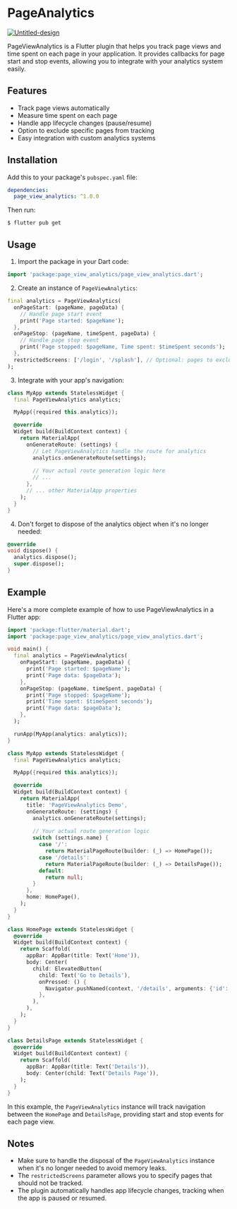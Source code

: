 # PageAnalytics

<a href="https://ibb.co/xgNVjv3"><img src="https://i.ibb.co/5jPq8D2/Untitled-design.png" alt="Untitled-design" border="0"></a>


PageViewAnalytics is a Flutter plugin that helps you track page views and time spent on each page in your application. It provides callbacks for page start and stop events, allowing you to integrate with your analytics system easily.

## Features

- Track page views automatically
- Measure time spent on each page
- Handle app lifecycle changes (pause/resume)
- Option to exclude specific pages from tracking
- Easy integration with custom analytics systems

## Installation

Add this to your package's `pubspec.yaml` file:

```yaml
dependencies:
  page_view_analytics: ^1.0.0
```

Then run:

```
$ flutter pub get
```

## Usage

1. Import the package in your Dart code:

```dart
import 'package:page_view_analytics/page_view_analytics.dart';
```

2. Create an instance of `PageViewAnalytics`:

```dart
final analytics = PageViewAnalytics(
  onPageStart: (pageName, pageData) {
    // Handle page start event
    print('Page started: $pageName');
  },
  onPageStop: (pageName, timeSpent, pageData) {
    // Handle page stop event
    print('Page stopped: $pageName, Time spent: $timeSpent seconds');
  },
  restrictedScreens: ['/login', '/splash'], // Optional: pages to exclude from tracking
);
```

3. Integrate with your app's navigation:

```dart
class MyApp extends StatelessWidget {
  final PageViewAnalytics analytics;

  MyApp({required this.analytics});

  @override
  Widget build(BuildContext context) {
    return MaterialApp(
      onGenerateRoute: (settings) {
        // Let PageViewAnalytics handle the route for analytics
        analytics.onGenerateRoute(settings);
        
        // Your actual route generation logic here
        // ...
      },
      // ... other MaterialApp properties
    );
  }
}
```

4. Don't forget to dispose of the analytics object when it's no longer needed:

```dart
@override
void dispose() {
  analytics.dispose();
  super.dispose();
}
```

## Example

Here's a more complete example of how to use PageViewAnalytics in a Flutter app:

```dart
import 'package:flutter/material.dart';
import 'package:page_view_analytics/page_view_analytics.dart';

void main() {
  final analytics = PageViewAnalytics(
    onPageStart: (pageName, pageData) {
      print('Page started: $pageName');
      print('Page data: $pageData');
    },
    onPageStop: (pageName, timeSpent, pageData) {
      print('Page stopped: $pageName');
      print('Time spent: $timeSpent seconds');
      print('Page data: $pageData');
    },
  );

  runApp(MyApp(analytics: analytics));
}

class MyApp extends StatelessWidget {
  final PageViewAnalytics analytics;

  MyApp({required this.analytics});

  @override
  Widget build(BuildContext context) {
    return MaterialApp(
      title: 'PageViewAnalytics Demo',
      onGenerateRoute: (settings) {
        analytics.onGenerateRoute(settings);
        
        // Your actual route generation logic
        switch (settings.name) {
          case '/':
            return MaterialPageRoute(builder: (_) => HomePage());
          case '/details':
            return MaterialPageRoute(builder: (_) => DetailsPage());
          default:
            return null;
        }
      },
      home: HomePage(),
    );
  }
}

class HomePage extends StatelessWidget {
  @override
  Widget build(BuildContext context) {
    return Scaffold(
      appBar: AppBar(title: Text('Home')),
      body: Center(
        child: ElevatedButton(
          child: Text('Go to Details'),
          onPressed: () {
            Navigator.pushNamed(context, '/details', arguments: {'id': '123'});
          },
        ),
      ),
    );
  }
}

class DetailsPage extends StatelessWidget {
  @override
  Widget build(BuildContext context) {
    return Scaffold(
      appBar: AppBar(title: Text('Details')),
      body: Center(child: Text('Details Page')),
    );
  }
}
```

In this example, the `PageViewAnalytics` instance will track navigation between the `HomePage` and `DetailsPage`, providing start and stop events for each page view.

## Notes

- Make sure to handle the disposal of the `PageViewAnalytics` instance when it's no longer needed to avoid memory leaks.
- The `restrictedScreens` parameter allows you to specify pages that should not be tracked.
- The plugin automatically handles app lifecycle changes, tracking when the app is paused or resumed.